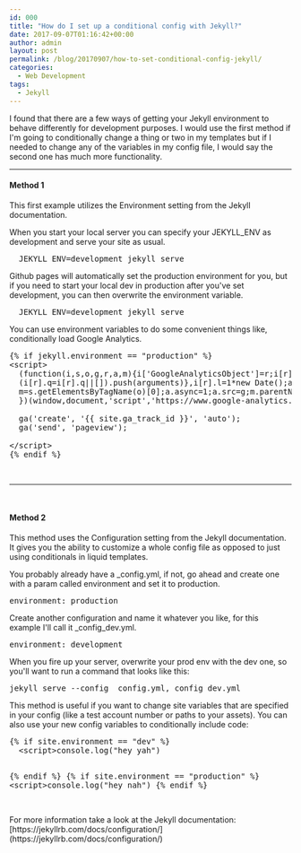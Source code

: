 ```yaml
---
id: 000
title: "How do I set up a conditional config with Jekyll?"
date: 2017-09-07T01:16:42+00:00
author: admin
layout: post
permalink: /blog/20170907/how-to-set-conditional-config-jekyll/
categories:
  - Web Development
tags:
  - Jekyll
---
```

I found that there are a few ways of getting your Jekyll environment to behave differently for development purposes. I would use the first method if I'm going to conditionally change a thing or two in my templates but if I needed to change any of the variables in my config file, I would say the second one has much more functionality.
<hr>

#### Method 1
This first example utilizes the Environment setting from the Jekyll documentation.

When you start your local server you can specify your JEKYLL_ENV as development and serve your site as usual.
<pre>
  JEKYLL_ENV=development jekyll serve
</pre>

Github pages will automatically set the production environment for you, but if you need to start your local dev in production after you've set development, you can then overwrite the environment variable.
<pre>
  JEKYLL_ENV=development jekyll serve
</pre>

You can use environment variables to do some convenient things like, conditionally load Google Analytics.
<pre>
&#123;% if jekyll.environment == "production" %}
&#60;script>
  (function(i,s,o,g,r,a,m){i['GoogleAnalyticsObject']=r;i[r]=i[r]||function(){
  (i[r].q=i[r].q||[]).push(arguments)},i[r].l=1*new Date();a=s.createElement(o),
  m=s.getElementsByTagName(o)[0];a.async=1;a.src=g;m.parentNode.insertBefore(a,m)
  })(window,document,'script','https://www.google-analytics.com/analytics.js','ga');

  ga('create', '{{ site.ga_track_id }}', 'auto');
  ga('send', 'pageview');

&#60;/script>
&#123;% endif %}
</pre>

<br>
<hr>
<br>

#### Method 2
This method uses the Configuration setting from the Jekyll documentation. It gives you the ability to customize a whole config file as opposed to just using conditionals in liquid templates.

You probably already have a _config.yml, if not, go ahead and create one with a param called environment and set it to production.

<pre>
environment: production
</pre>

Create another configuration and name it whatever you like, for this example I'll call it _config_dev.yml.

<pre>
environment: development
</pre>

When you fire up your server, overwrite your prod env with the dev one, so you'll want to run a command that looks like this:

<pre>
jekyll serve --config _config.yml,_config_dev.yml
</pre>

This method is useful if you want to change site variables that are specified in your config (like a test account number or paths to your assets). You can also use your new config variables to conditionally include code:

<pre>
&#123;% if site.environment == "dev" %}
  &#60;script>console.log("hey yah")</script>
&#123;% endif %}
&#123;% if site.environment == "production" %}
  &#60;script>console.log("hey nah")</script>
&#123;% endif %}
</pre>

<br>
For more information take a look at the Jekyll documentation:
[https://jekyllrb.com/docs/configuration/](https://jekyllrb.com/docs/configuration/)

